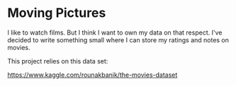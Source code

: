 # Moving Pictures

I like to watch films. But I think I want to own my data on that
respect. I've decided to write something small where I can store my
ratings and notes on movies.

This project relies on this data set:

https://www.kaggle.com/rounakbanik/the-movies-dataset
